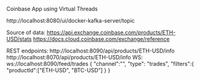 Coinbase App using Virtual Threads

http://localhost:8080/ui/docker-kafka-server/topic

Source of data: https://api.exchange.coinbase.com/products/ETH-USD/stats https://docs.cloud.coinbase.com/exchange/reference

REST endpoints: http://localhost:8090/api/products/ETH-USD/info http://localhost:8070/api/products/ETH-USD/info WS: ws://localhost:8090/feed/trades { "channel":"", "type": "trades", "filters":{ "productId":["ETH-USD", "BTC-USD"] } }